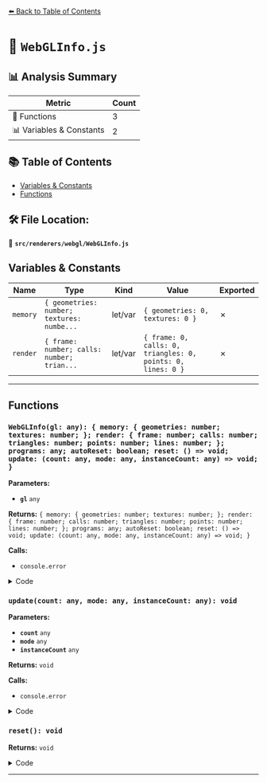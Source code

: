 [⬅️ Back to Table of Contents](../../../index.md)

# 📄 `WebGLInfo.js`

## 📊 Analysis Summary

| Metric | Count |
|--------|-------|
| 🔧 Functions | 3 |
| 📊 Variables & Constants | 2 |

## 📚 Table of Contents

- [Variables & Constants](#variables-constants)
- [Functions](#functions)

## 🛠️ File Location:
📂 **`src/renderers/webgl/WebGLInfo.js`**

## Variables & Constants

| Name | Type | Kind | Value | Exported |
|------|------|------|-------|----------|
| `memory` | `{ geometries: number; textures: numbe...` | let/var | `{ geometries: 0, textures: 0 }` | ✗ |
| `render` | `{ frame: number; calls: number; trian...` | let/var | `{ frame: 0, calls: 0, triangles: 0, points: 0, lines: 0 }` | ✗ |


---

## Functions

### `WebGLInfo(gl: any): { memory: { geometries: number; textures: number; }; render: { frame: number; calls: number; triangles: number; points: number; lines: number; }; programs: any; autoReset: boolean; reset: () => void; update: (count: any, mode: any, instanceCount: any) => void; }`

**Parameters:**

- **`gl`** `any`

**Returns:** `{ memory: { geometries: number; textures: number; }; render: { frame: number; calls: number; triangles: number; points: number; lines: number; }; programs: any; autoReset: boolean; reset: () => void; update: (count: any, mode: any, instanceCount: any) => void; }`

**Calls:**

- `console.error`

<details><summary>Code</summary>

```typescript
function WebGLInfo( gl ) {

	const memory = {
		geometries: 0,
		textures: 0
	};

	const render = {
		frame: 0,
		calls: 0,
		triangles: 0,
		points: 0,
		lines: 0
	};

	function update( count, mode, instanceCount ) {

		render.calls ++;

		switch ( mode ) {

			case gl.TRIANGLES:
				render.triangles += instanceCount * ( count / 3 );
				break;

			case gl.LINES:
				render.lines += instanceCount * ( count / 2 );
				break;

			case gl.LINE_STRIP:
				render.lines += instanceCount * ( count - 1 );
				break;

			case gl.LINE_LOOP:
				render.lines += instanceCount * count;
				break;

			case gl.POINTS:
				render.points += instanceCount * count;
				break;

			default:
				console.error( 'THREE.WebGLInfo: Unknown draw mode:', mode );
				break;

		}

	}

	function reset() {

		render.calls = 0;
		render.triangles = 0;
		render.points = 0;
		render.lines = 0;

	}

	return {
		memory: memory,
		render: render,
		programs: null,
		autoReset: true,
		reset: reset,
		update: update
	};

}
```
</details>

### `update(count: any, mode: any, instanceCount: any): void`

**Parameters:**

- **`count`** `any`
- **`mode`** `any`
- **`instanceCount`** `any`

**Returns:** `void`

**Calls:**

- `console.error`

<details><summary>Code</summary>

```typescript
function update( count, mode, instanceCount ) {

		render.calls ++;

		switch ( mode ) {

			case gl.TRIANGLES:
				render.triangles += instanceCount * ( count / 3 );
				break;

			case gl.LINES:
				render.lines += instanceCount * ( count / 2 );
				break;

			case gl.LINE_STRIP:
				render.lines += instanceCount * ( count - 1 );
				break;

			case gl.LINE_LOOP:
				render.lines += instanceCount * count;
				break;

			case gl.POINTS:
				render.points += instanceCount * count;
				break;

			default:
				console.error( 'THREE.WebGLInfo: Unknown draw mode:', mode );
				break;

		}

	}
```
</details>

### `reset(): void`

**Returns:** `void`

<details><summary>Code</summary>

```typescript
function reset() {

		render.calls = 0;
		render.triangles = 0;
		render.points = 0;
		render.lines = 0;

	}
```
</details>


---